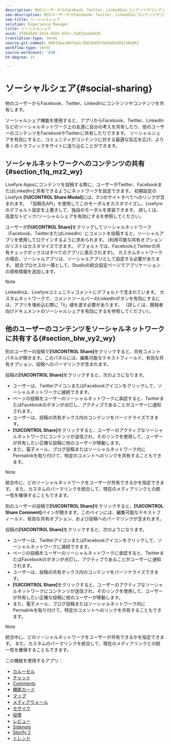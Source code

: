 ```yaml
---
description: 他のユーザーからFacebook、Twitter、LinkedInにコンテンツやコンテンツを共有します。
seo-description: 他のユーザーからFacebook、Twitter、LinkedInにコンテンツやコンテンツを共有します。
seo-title: ソーシャルシェア
solution: Experience Manager
title: ソーシャルシェア
uuid: 3fd8a628-2414-45b5-b91c-2ad33aad2634
translation-type: tm+mt
source-git-commit: 09011bac06f4a1c39836455f9d16654952184962
workflow-type: tm+mt
source-wordcount: '638'
ht-degree: 1%

---
```



# ソーシャルシェア{#social-sharing}

他のユーザーからFacebook、Twitter、LinkedInにコンテンツやコンテンツを共有します。

ソーシャルシェア機能を使用すると、アプリからFacebook、Twitter、LinkedInなどのソーシャルネットワーク上の友達に自分の考えを共有したり、他のユーザーのコンテンツをFacebookやTwitterに共有したりできます。 ソーシャルシェアを有効にすると、コミュニティがコンテンツに対する最適な反応を広げ、より多くのトラフィックをサイトに送り込むことができます。

## ソーシャルネットワークへのコンテンツの共有{#section_t1q_mz2_wy}

Livefyre Appsにコンテンツを投稿する際に、ユーザーがTwitter、FacebookまたはLinkedInと共有できるようにネットワークを設定できます。 初期設定のLivefyre **[!UICONTROL Share Modal]**&#x200B;には、3つのサイトすべてへのリンクが含まれます。 「投稿先API」を使用してこのモーダルをカスタマイズし、Livefyreのデフォルト設定を上書きして、独自のモーダルを実装できます。 詳しくは、高度なトピック/ソーシャルシェアを有効にするを参照してください。

ユーザーが&#x200B;**[!UICONTROL Share]**&#x200B;をクリックしてソーシャルネットワーク（Facebook、TwitterまたはLinkedIn）にコメントを投稿すると、ソーシャルアプリを使用してログインするように求められます。 (利用可能な共有オプションのリストはカスタマイズできます。 デフォルトでは、FacebookとTwitterの共有チェックボックスはすべてのアプリに表示されます)。 カスタムネットワークの場合、ソーシャルアプリは、ソーシャルアプリとして設定する必要があります。 統合プロセスの一環として、Studioの統合設定ページでアプリケーションの資格情報を追加します。

>[!NOTE]
>
>LinkedInは、Livefyreコミュニティコメントにデフォルトで含まれています。 カスタムネットワークで、コメントツールバーのLinkedInボタンを有効にするには、アプリを埋め込む際に「li」値を渡す必要があります。 （詳しくは、開発者向けドキュメントのソーシャルシェアを有効にするを参照してください）。

## 他のユーザーのコンテンツをソーシャルネットワークに共有する{#section_blw_vy2_wy}

別のユーザーの投稿で&#x200B;**[!UICONTROL Share]**&#x200B;をクリックすると、共有コメントパネルが開きます。このパネルには、編集可能なテキストフィールド、有効な共有オプション、投稿へのパーマリンクが含まれます。

投稿の&#x200B;**[!UICONTROL Share]**&#x200B;をクリックすると、次のようになります。

* ユーザーは、TwitterアイコンまたはFacebookアイコンをクリックして、ソーシャルネットワークに接続できます。
* ページの投稿をユーザーのソーシャルネットワークに承認すると、TwitterまたはFacebookのボタンが点灯し、アクティブであることがユーザーに通知されます。
* ユーザーは、投稿の共有ボックス内のコンテンツをパーソナライズできます。
* **[!UICONTROL Share]**&#x200B;をクリックすると、ユーザーのアクティブなソーシャルネットワークにコンテンツが送信され、そのリンクを使用して、ユーザーが共有したい正確な投稿に他のユーザーが移動します。
* また、電子メール、ブログ投稿またはソーシャルネットワーク内にPermalinkを貼り付けて、特定のコメントへのリンクを共有することもできます。

>[!NOTE]
>
>統合中に、どのソーシャルネットワークをユーザーが共有できるかを指定できます。 また、カスタムのパーマリンクを統合して、現在のメディアリンクとの統一性を確保することもできます。

別のユーザーの投稿で&#x200B;**[!UICONTROL Share]**&#x200B;をクリックすると、**[!UICONTROL Share Comment]**&#x200B;ペインが開きます。このペインには、編集可能なテキストフィールド、有効な共有オプション、および投稿へのパーマリンクが含まれます。

投稿の&#x200B;**[!UICONTROL Share]**&#x200B;をクリックすると、次のようになります。

* ユーザーは、TwitterアイコンまたはFacebookアイコンをクリックして、ソーシャルネットワークに接続できます。
* ページの投稿をユーザーのソーシャルネットワークに承認すると、TwitterまたはFacebookのボタンが点灯し、アクティブであることがユーザーに通知されます。
* ユーザーは、投稿の共有ボックス内のコンテンツをパーソナライズできます。
* **[!UICONTROL Share]**&#x200B;をクリックすると、ユーザーのアクティブなソーシャルネットワークにコンテンツが送信され、そのリンクを使用して、ユーザーが共有したい正確な投稿に他のユーザーが移動します。
* また、電子メール、ブログ投稿またはソーシャルネットワーク内にPermalinkを貼り付けて、特定のコメントへのリンクを共有することもできます。

>[!NOTE]
>
>統合中に、どのソーシャルネットワークをユーザーが共有できるかを指定できます。 また、カスタムのパーマリンクを統合して、現在のメディアリンクとの統一性を確保することもできます。



この機能を使用するアプリ：

* [カルーセル](/help/using/c-about-apps/c-carousel-app/c-carousel-app.md#c_carousel_app)
* [チャット](/help/using/c-about-apps/c-chat-app/c-chat-app.md#c_chat_app)
* [Comments](/help/using/c-about-apps/c-comments/c-comments.md)
* [機能カード](/help/using/c-about-apps/c-feature-card-app/c-feature-card-app.md#c_feature_card_app)
* [マップ](/help/using/c-about-apps/c-map-app/c-map-app.md#c_map_app)
* [メディアウォール](/help/using/c-about-apps/c-media-wall-app/c-media-wall-app.md#c_media_wall_app)
* [モザイク](/help/using/c-about-apps/c-mosaic-app/c-mosaic-app.md#c_mosaic_app)
* [投票](/help/using/c-about-apps/c-polls-app/c-polls-app.md#c_polls_app)
* [レビュー](/help/using/c-about-apps/c-reviews-app/c-reviews-app.md#c_reviews_app)
* [Sidenots](/help/using/c-about-apps/c-sidenotes-app/c-sidenotes-app.md#c_sidenotes_app)
* [Storify 2](/help/using/c-about-apps/c-storify2/c-storify2.md#c_storify2)
* [トレンド](/help/using/c-about-apps/c-trending-app/c-trending-app.md#c_trending_app)

